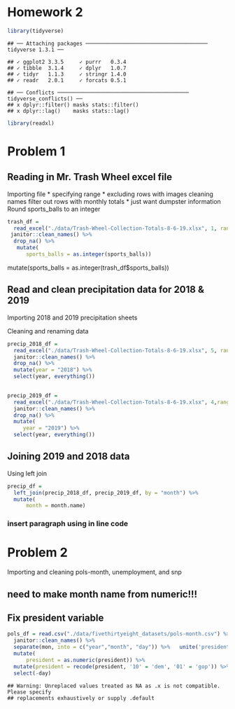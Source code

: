 Homework 2
================

``` r
library(tidyverse)
```

    ## ── Attaching packages ─────────────────────────────────────── tidyverse 1.3.1 ──

    ## ✓ ggplot2 3.3.5     ✓ purrr   0.3.4
    ## ✓ tibble  3.1.4     ✓ dplyr   1.0.7
    ## ✓ tidyr   1.1.3     ✓ stringr 1.4.0
    ## ✓ readr   2.0.1     ✓ forcats 0.5.1

    ## ── Conflicts ────────────────────────────────────────── tidyverse_conflicts() ──
    ## x dplyr::filter() masks stats::filter()
    ## x dplyr::lag()    masks stats::lag()

``` r
library(readxl)
```

# Problem 1

## Reading in Mr. Trash Wheel excel file

Importing file \* specifying range \* excluding rows with images
cleaning names filter out rows with monthly totals \* just want dumpster
information Round sports\_balls to an integer

``` r
trash_df = 
  read_excel("./data/Trash-Wheel-Collection-Totals-8-6-19.xlsx", 1, range = "A2:N408") %>%
 janitor::clean_names() %>% 
  drop_na() %>% 
   mutate(
      sports_balls = as.integer(sports_balls))
```

mutate(sports\_balls = as.integer(trash\_df$sports\_balls))

## Read and clean precipitation data for 2018 & 2019

Importing 2018 and 2019 precipitation sheets

Cleaning and renaming data

``` r
precip_2018_df = 
  read_excel("./data/Trash-Wheel-Collection-Totals-8-6-19.xlsx", 5, range = "A2:B15") %>% 
  janitor::clean_names() %>% 
  drop_na() %>% 
  mutate(year = "2018") %>% 
  select(year, everything())
  

precip_2019_df = 
  read_excel("./data/Trash-Wheel-Collection-Totals-8-6-19.xlsx", 4,range = "A2:B15") %>% 
  janitor::clean_names() %>% 
  drop_na() %>% 
  mutate(
     year = "2019") %>% 
  select(year, everything())
```

## Joining 2019 and 2018 data

Using left join

``` r
precip_df = 
  left_join(precip_2018_df, precip_2019_df, by = "month") %>% 
  mutate(
      month = month.name)
```

### insert paragraph using in line code

# Problem 2

Importing and cleaning pols-month, unemployment, and snp

## need to make month name from numeric!!!

## Fix president variable

``` r
pols_df = read.csv("./data/fivethirtyeight_datasets/pols-month.csv") %>% 
  janitor::clean_names() %>% 
  separate(mon, into = c("year","month", "day")) %>%   unite('president', prez_dem,prez_gop, sep = "") %>% 
  mutate(
      president = as.numeric(president)) %>% 
  mutate(president = recode(president, '10' = 'dem', '01' = 'gop')) %>% 
  select(-day)
```

    ## Warning: Unreplaced values treated as NA as .x is not compatible. Please specify
    ## replacements exhaustively or supply .default
